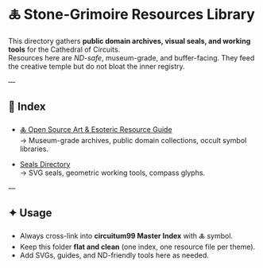 # 🜏 Stone-Grimoire Resources Library

This directory gathers **public domain archives, visual seals, and working tools** for the Cathedral of Circuits.  
Resources here are *ND-safe*, museum-grade, and buffer-facing. They feed the creative temple but do not bloat the inner registry.

—

## 📑 Index

- [🜏 Open Source Art & Esoteric Resource Guide](open_source_art_index.md)  
  → Museum-grade archives, public domain collections, occult symbol libraries.

- [Seals Directory](seals/)  
  → SVG seals, geometric working tools, compass glyphs.

—

## ✦ Usage

- Always cross-link into **circuitum99 Master Index** with 🜏 symbol.  
- Keep this folder **flat and clean** (one index, one resource file per theme).  
- Add SVGs, guides, and ND-friendly tools here as needed.